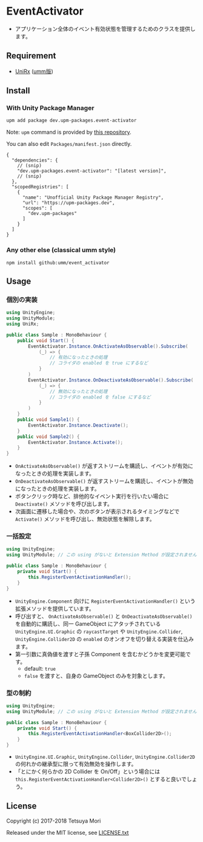 # EventActivator

* アプリケーション全体のイベント有効状態を管理するためのクラスを提供します。

## Requirement

* [UniRx](https://github.com/neuecc/unirx) ([umm版](https://github.com/umm/unirx))

## Install

### With Unity Package Manager

```bash
upm add package dev.upm-packages.event-activator
```

Note: `upm` command is provided by [this repository](https://github.com/upm-packages/upm-cli).

You can also edit `Packages/manifest.json` directly.

```jsonc
{
  "dependencies": {
    // (snip)
    "dev.upm-packages.event-activator": "[latest version]",
    // (snip)
  },
  "scopedRegistries": [
    {
      "name": "Unofficial Unity Package Manager Registry",
      "url": "https://upm-packages.dev",
      "scopes": [
        "dev.upm-packages"
      ]
    }
  ]
}
```

### Any other else (classical umm style)

```shell
npm install github:umm/event_activator
```

## Usage

### 個別の実装

```csharp
using UnityEngine;
using UnityModule;
using UniRx;

public class Sample : MonoBehaviour {
    public void Start() {
        EventActivator.Instance.OnActivateAsObservable().Subscribe(
            (_) => {
                // 有効になったときの処理
                // コライダの enabled を true にするなど
            }
        )
        EventActivator.Instance.OnDeactivateAsObservable().Subscribe(
            (_) => {
                // 無効になったときの処理
                // コライダの enabled を false にするなど
            }
        )
    }
    public void Sample1() {
        EventActivator.Instance.Deactivate();
    }
    public void Sample2() {
        EventActivator.Instance.Activate();
    }
}
```

* `OnActivateAsObservable()` が返すストリームを購読し、イベントが有効になったときの処理を実装します。
* `OnDeactivateAsObservable()` が返すストリームを購読し、イベントが無効になったときの処理を実装します。
* ボタンクリック時など、排他的なイベント実行を行いたい場合に `Deactivate()` メソッドを呼び出します。
* 次画面に遷移した場合や、次のボタンが表示されるタイミングなどで `Activate()` メソッドを呼び出し、無効状態を解除します。

### 一括設定

```csharp
using UnityEngine;
using UnityModule; // この using がないと Extension Method が設定されません

public class Sample : MonoBehaviour {
    private void Start() {
        this.RegisterEventActivationHandler();
    }
}
```

* `UnityEngine.Component` 向けに `RegisterEventActivationHandler()` という拡張メソッドを提供しています。
* 呼び出すと、 `OnActivateAsObservable()` と `OnDeactivateAsObservable()` を自動的に購読し、同一 GameObject にアタッチされている `UnityEngine.UI.Graphic` の `raycastTarget` や `UnityEngine.Collider`, `UnityEngine.Collider2D` の `enabled` のオンオフを切り替える実装を仕込みます。
* 第一引数に真偽値を渡すと子孫 Component を含むかどうかを変更可能です。
  * default: `true`
  * `false` を渡すと、自身の GameObject のみを対象とします。

### 型の制約

```csharp
using UnityEngine;
using UnityModule; // この using がないと Extension Method が設定されません

public class Sample : MonoBehaviour {
    private void Start() {
        this.RegisterEventActivationHandler<BoxCollider2D>();
    }
}
```

* `UnityEngine.UI.Graphic`, `UnityEngine.Collider`, `UnityEngine.Collider2D` の何れかの継承型に限って有効無効を操作します。
* 「とにかく何らかの 2D Collider を On/Off」という場合には `this.RegisterEventActivationHandler<Collider2D>()` とすると良いでしょう。

## License

Copyright (c) 2017-2018 Tetsuya Mori

Released under the MIT license, see [LICENSE.txt](LICENSE.txt)

